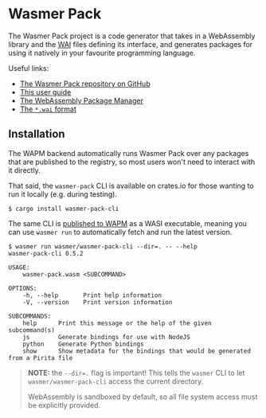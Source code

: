 # Wasmer Pack

The Wasmer Pack project is a code generator that takes in a WebAssembly library
and the [WAI][wai] files defining its interface, and generates packages for
using it natively in your favourite programming language.

Useful links:
- [The Wasmer Pack repository on GitHub](https://github.com/wasmerio/wasmer-pack)
- [This user guide](https://wasmerio.github.io/wasmer-pack/user-docs)
- [The WebAssembly Package Manager](https://wapm.io/)
- [The `*.wai` format](https://github.com/wasmerio/wai/blob/main/WAI.md)

## Installation

The WAPM backend automatically runs Wasmer Pack over any packages that are
published to the registry, so most users won't need to interact with it
directly.

That said, the `wasmer-pack` CLI is available on crates.io for those wanting to
run it locally (e.g. during testing).

```console
$ cargo install wasmer-pack-cli
```

The same CLI is [published to WAPM][cli-wapm] as a WASI executable, meaning
you can use `wasmer run` to automatically fetch and run the latest version.

```console
$ wasmer run wasmer/wasmer-pack-cli --dir=. -- --help
wasmer-pack-cli 0.5.2

USAGE:
    wasmer-pack.wasm <SUBCOMMAND>

OPTIONS:
    -h, --help       Print help information
    -V, --version    Print version information

SUBCOMMANDS:
    help      Print this message or the help of the given subcommand(s)
    js        Generate bindings for use with NodeJS
    python    Generate Python bindings
    show      Show metadata for the bindings that would be generated from a Pirita file
```

> **NOTE:** the `--dir=.` flag is important! This tells the `wasmer` CLI to let
> `wasmer/wasmer-pack-cli` access the current directory.
>
> WebAssembly is sandboxed by default, so all file system access must be
> explicitly provided.

[wai]: ./explainers/ecosystem.md#wai-bindgen
[cli-wapm]: https://wapm.io/wasmer/wasmer-pack-cli
